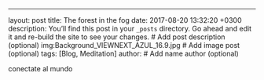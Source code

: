 ---
layout: post
title: The forest in the fog
date: 2017-08-20 13:32:20 +0300
description: You’ll find this post in your `_posts` directory. Go ahead and edit it and re-build the site to see your changes. # Add post description (optional)
img:Background_VIEWNEXT_AZUL_16.9.jpg  # Add image post (optional)
tags: [Blog, Meditation]
author: # Add name author (optional)

conectate al mundo
